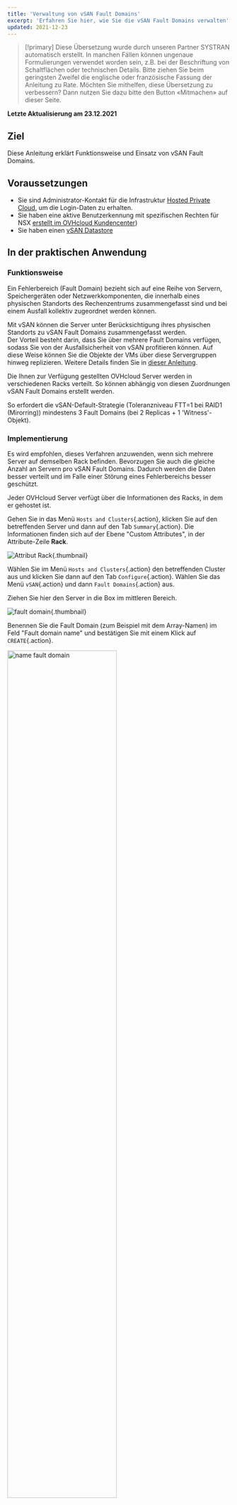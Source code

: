 ```yaml
---
title: 'Verwaltung von vSAN Fault Domains'
excerpt: 'Erfahren Sie hier, wie Sie die vSAN Fault Domains verwalten'
updated: 2021-12-23
---
```


> [!primary]
> Diese Übersetzung wurde durch unseren Partner SYSTRAN automatisch erstellt. In manchen Fällen können ungenaue Formulierungen verwendet worden sein, z.B. bei der Beschriftung von Schaltflächen oder technischen Details. Bitte ziehen Sie beim geringsten Zweifel die englische oder französische Fassung der Anleitung zu Rate. Möchten Sie mithelfen, diese Übersetzung zu verbessern? Dann nutzen Sie dazu bitte den Button «Mitmachen» auf dieser Seite.
>

**Letzte Aktualisierung am 23.12.2021**

## Ziel

Diese Anleitung erklärt Funktionsweise und Einsatz von vSAN Fault Domains.

## Voraussetzungen

- Sie sind Administrator-Kontakt für die Infrastruktur [Hosted Private Cloud](https://www.ovhcloud.com/de/enterprise/products/hosted-private-cloud/), um die Login-Daten zu erhalten.
- Sie haben eine aktive Benutzerkennung mit spezifischen Rechten für NSX [erstellt im OVHcloud Kundencenter](https://www.ovh.com/auth/?action=gotomanager&from=https://www.ovh.de/&ovhSubsidiary=de))
- Sie haben einen [vSAN Datastore](/pages/cloud/private-cloud/vmware_vsan)

## In der praktischen Anwendung

### Funktionsweise

Ein Fehlerbereich (Fault Domain) bezieht sich auf eine Reihe von Servern, Speichergeräten oder Netzwerkkomponenten, die innerhalb eines physischen Standorts des Rechenzentrums zusammengefasst sind und bei einem Ausfall kollektiv zugeordnet werden können.

Mit vSAN können die Server unter Berücksichtigung ihres physischen Standorts zu vSAN Fault Domains zusammengefasst werden.<br>
Der Vorteil besteht darin, dass Sie über mehrere Fault Domains verfügen, sodass Sie von der Ausfallsicherheit von vSAN profitieren können. Auf diese Weise können Sie die Objekte der VMs über diese Servergruppen hinweg replizieren. Weitere Details finden Sie in [dieser Anleitung](https://core.vmware.com/resource/vmware-vsan-design-guide#sec8-sub3).

Die Ihnen zur Verfügung gestellten OVHcloud Server werden in verschiedenen Racks verteilt. So können abhängig von diesen Zuordnungen vSAN Fault Domains erstellt werden.

So erfordert die vSAN-Default-Strategie (Toleranzniveau FTT=1 bei RAID1 (Mirorring)) mindestens 3 Fault Domains (bei 2 Replicas + 1 'Witness'-Objekt).

### Implementierung

Es wird empfohlen, dieses Verfahren anzuwenden, wenn sich mehrere Server auf demselben Rack befinden. Bevorzugen Sie auch die gleiche Anzahl an Servern pro vSAN Fault Domains. Dadurch werden die Daten besser verteilt und im Falle einer Störung eines Fehlerbereichs besser geschützt.

Jeder OVHcloud Server verfügt über die Informationen des Racks, in dem er gehostet ist.

Gehen Sie in das Menü `Hosts and Clusters`{.action}, klicken Sie auf den betreffenden Server und dann auf den Tab `Summary`{.action}. Die Informationen finden sich auf der Ebene "Custom Attributes", in der Attribute-Zeile **Rack**.

![Attribut Rack](images/01.png){.thumbnail}

Wählen Sie im Menü `Hosts and Clusters`{.action} den betreffenden Cluster aus und klicken Sie dann auf den Tab `Configure`{.action}. Wählen Sie das Menü `vSAN`{.action} und dann `Fault Domains`{.action} aus.

Ziehen Sie hier den Server in die Box im mittleren Bereich.

![fault domain](images/02.png){.thumbnail}

Benennen Sie die Fault Domain (zum Beispiel mit dem Array-Namen) im Feld "Fault domain name" und bestätigen Sie mit einem Klick auf `CREATE`{.action}.

<img src="https://raw.githubusercontent.com/ovh/docs/develop/pages/cloud/private-cloud/vmware_vsan_fault_domain/images/03.png" alt="name fault domain" class="thumbnail" width="70%" height="70%">

Sie können den Fortschritt des Erstellungstasks im Fenster `Recent Tasks`{.action} verfolgen.

![fault domain task](images/04.png){.thumbnail}

Wiederholen Sie diese Operation für jedes Array.

![Fault Domains hinzufügen](images/05.png){.thumbnail}

Fügen Sie bei Bedarf einen Server in einer bestehenden Fault Domain hinzu, indem Sie ihn verschieben, und bestätigen Sie mit einem Klick auf `MOVE`{.action}.

<img src="https://raw.githubusercontent.com/ovh/docs/develop/pages/cloud/private-cloud/vmware_vsan_fault_domain/images/06.png" alt="Server" class="thumbnail" width="70%" height="70%">

Informationen zum verwendeten, verfügbaren und absoluten Speicherplatz werden über der Fault Domain angezeigt.

<img src="https://raw.githubusercontent.com/ovh/docs/develop/pages/cloud/private-cloud/vmware_vsan_fault_domain/images/07.png" alt="fault domain" class="thumbnail" width="60%" height="60%">

Der vSAN-Cluster verfügt nun über Datenresilienz mittels Fault Domains.

## Weiterführende Informationen

Für den Austausch mit unserer User Community gehen Sie auf <https://community.ovh.com/en/>.
